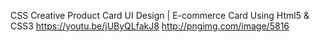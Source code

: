 CSS Creative Product Card UI Design | E-commerce Card Using Html5 & CSS3
https://youtu.be/jUByQLfakJ8
http://pngimg.com/image/5816
